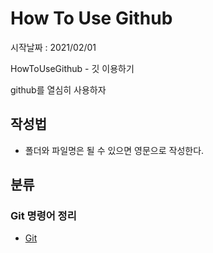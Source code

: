 # How To Use Github
시작날짜 : 2021/02/01

HowToUseGithub - 깃 이용하기

github를 열심히 사용하자 

## 작성법  
- 폴더와 파일명은 될 수 있으면 영문으로 작성한다.

## 분류

### Git 명령어 정리
- [Git](./git/git.md)

